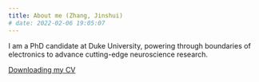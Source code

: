 ```yaml
---
title: About me (Zhang, Jinshui)
# date: 2022-02-06 19:05:07
---
```


I am a PhD candidate at Duke University, powering through boundaries of electronics to advance cutting-edge neuroscience research. 

[Downloading my CV ](https://drive.google.com/uc?export=download&id=1UiVCriMfL81dW9UpQM8N5pdvcNc_b9xG)
